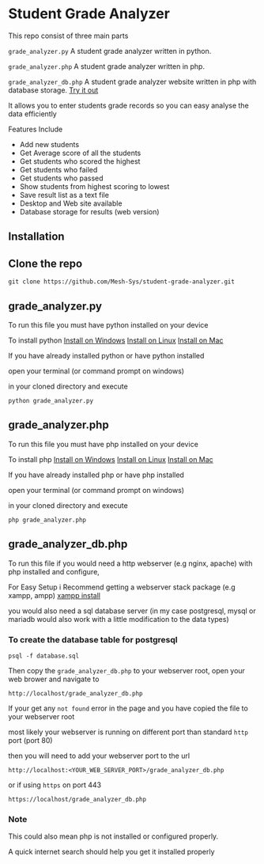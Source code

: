 # Student Grade Analyzer

This repo consist of three main parts

`grade_analyzer.py` A student grade analyzer written in python.

`grade_analyzer.php` A student grade analyzer written in php.

`grade_analyzer_db.php` A student grade analyzer website written in php with database storage. [Try it out](https://meshanthony.name.ng/student-grade-analyzer/grade_analyzer_db.php)

It allows you to enter students grade records so you can easy analyse the data efficiently

Features Include
  - Add new students
  - Get Average score of all the students
  - Get students who scored the highest
  - Get students who failed
  - Get students who passed
  - Show students from highest scoring to lowest
  - Save result list as a text file
  - Desktop and Web site available
  - Database storage for results (web version)

## Installation

## Clone the repo
```command
git clone https://github.com/Mesh-Sys/student-grade-analyzer.git
```

## grade_analyzer.py

To run this file you must have python installed on your device

To install python 
[Install on Windows](https://www.geeksforgeeks.org/python/how-to-install-python-on-windows/) 
[Install on Linux](https://www.geeksforgeeks.org/python/how-to-install-python-on-linux/)
[Install on Mac](https://www.geeksforgeeks.org/python/how-to-install-python-on-mac/)

If you have already installed python or have python installed

open your terminal (or command prompt on windows) 

in your cloned directory and execute 
```command
python grade_analyzer.py
```

## grade_analyzer.php

To run this file you must have php installed on your device

To install php
[Install on Windows](https://www.geeksforgeeks.org/php/how-to-install-php-in-windows-10/)
[Install on Linux](https://www.geeksforgeeks.org/php/how-to-install-php-on-linux/)
[Install on Mac](https://www.geeksforgeeks.org/installation-guide/how-to-install-php-on-macos/)

If you have already installed php or have php installed

open your terminal (or command prompt on windows) 

in your cloned directory and execute 
```command
php grade_analyzer.php
```

## grade_analyzer_db.php

To run this file if you would need a http webserver (e.g nginx, apache) with php installed and configure,

For Easy Setup i Recommend getting a webserver stack package (e.g xampp, ampp)
[xampp install](https://www.apachefriends.org/download.html)

you would also need a sql database server (in my case postgresql, 
mysql or mariadb would also work with a little modification to the data types)
### To create the database table for postgresql
```command
psql -f database.sql
```

Then copy the `grade_analyzer_db.php` to your webserver root, 
open your web brower and navigate to 
```url
http://localhost/grade_analyzer_db.php
```
If your get any `not found` error in the page and you have copied the file to your webserver root

most likely your webserver is running on different port than standard `http` port (port 80)

then you will need to add your webserver port to the url
```url
http://localhost:<YOUR_WEB_SERVER_PORT>/grade_analyzer_db.php
```

or if using `https` on port 443
```url
https://localhost/grade_analyzer_db.php
```

### Note

This could also mean php is not installed or configured properly.

A quick internet search should help you get it installed properly